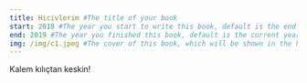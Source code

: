 ```yaml
---
title: Hicivlerim #The title of your book
start: 2018 #The year you start to write this book, default is the end year.
end: 2019 #The year you finished this book, default is the current year.
img: /img/c1.jpeg #The cover of this book, which will be shown in the home slides and the book index page.
---
```



Kalem kılıçtan keskin!